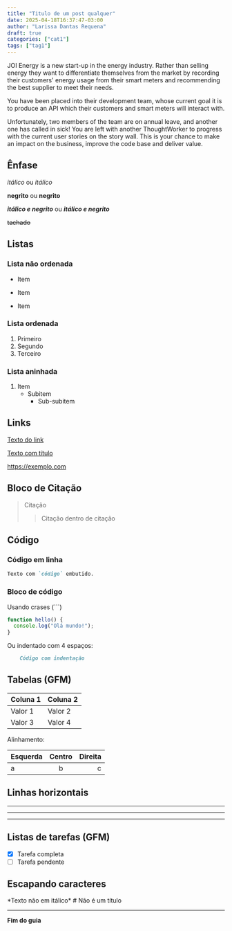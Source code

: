 ```yaml
---
title: "Titulo de um post qualquer"
date: 2025-04-18T16:37:47-03:00
author: "Larissa Dantas Requena"
draft: true
categories: ["cat1"]
tags: ["tag1"]
---
```

<!-- # Guia de Sintaxe Markdown

## Títulos


# Título 1
## Título 2
### Título 3
#### Título 4
##### Título 5
###### Título 6 -->

JOI Energy is a new start-up in the energy industry. Rather than selling energy they want to differentiate themselves
from the market by recording their customers' energy usage from their smart meters and recommending the best supplier to
meet their needs.

You have been placed into their development team, whose current goal it is to produce an API which their customers and
smart meters will interact with.

Unfortunately, two members of the team are on annual leave, and another one has called in sick! You are left with
another ThoughtWorker to progress with the current user stories on the story wall. This is your chance to make an impact
on the business, improve the code base and deliver value.

## Ênfase

*itálico* ou _itálico_

**negrito** ou __negrito__

***itálico e negrito*** ou ___itálico e negrito___

~~tachado~~

## Listas

### Lista não ordenada

- Item
* Item
+ Item


### Lista ordenada

1. Primeiro
2. Segundo
3. Terceiro


### Lista aninhada

1. Item
   - Subitem
     - Sub-subitem

## Links

[Texto do link](https://exemplo.com)

[Texto com título](https://exemplo.com "Título do link")

<https://exemplo.com>

<!-- ## Imagens -->

<!-- ![Texto alternativo](imagem.jpg) -->

<!-- ![Com título](imagem.jpg "Título da imagem") -->

## Bloco de Citação

> Citação
>> Citação dentro de citação

## Código

### Código em linha

```markdown
Texto com `código` embutido.
```

### Bloco de código

Usando crases (```)
```javascript
function hello() {
  console.log("Olá mundo!");
}
```

Ou indentado com 4 espaços:

```markdown
    Código com indentação
```

## Tabelas (GFM)


| Coluna 1 | Coluna 2 |
|----------|----------|
| Valor 1  | Valor 2  |
| Valor 3  | Valor 4  |

Alinhamento:

| Esquerda | Centro  | Direita |
|:---------|:-------:|--------:|
| a        |   b     |      c  |

## Linhas horizontais

---

***

___


## Listas de tarefas (GFM)

- [x] Tarefa completa
- [ ] Tarefa pendente

## Escapando caracteres

\*Texto não em itálico\*
\# Não é um título

---

**Fim do guia**